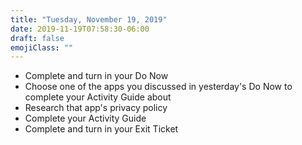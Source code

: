 ```yaml
---
title: "Tuesday, November 19, 2019"
date: 2019-11-19T07:58:30-06:00
draft: false
emojiClass: ""
---
```


- Complete and turn in your Do Now
- Choose one of the apps you discussed in yesterday's Do Now to complete your Activity Guide about
- Research that app's privacy policy
- Complete your Activity Guide
- Complete and turn in your Exit Ticket